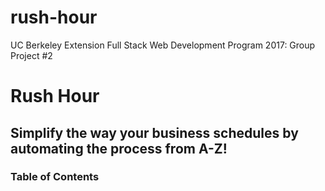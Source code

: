 # rush-hour
UC Berkeley Extension Full Stack Web Development Program 2017: Group Project #2

# Rush Hour
## Simplify the way your business schedules by automating the process from A-Z!

### Table of Contents